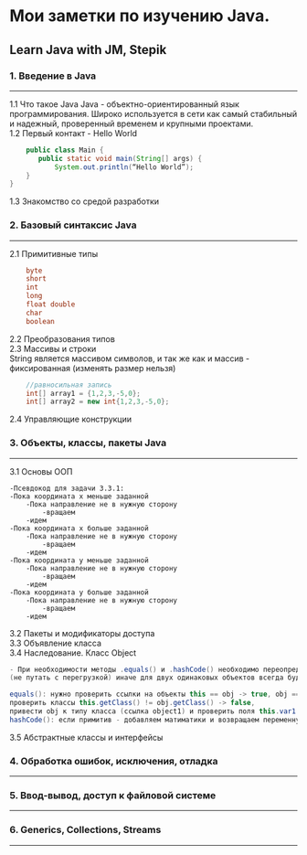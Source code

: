 # Мои заметки по изучению Java.  
## Learn Java with JM, Stepik  

### 1. Введение в Java
---
1.1 Что такое Java
Java - объектно-ориентированный язык программирования. Широко используется в сети как самый стабильный и надежный, проверенный временем и крупными проектами.  
1.2 Первый контакт - Hello World  
```java  
    public class Main {
       public static void main(String[] args) {
           System.out.println(“Hello World”);
    }
}
```  
1.3 Знакомство со средой разработки  

### 2. Базовый синтаксис Java  
---
2.1 Примитивные типы
```java
	byte
	short
	int
	long
	float double
	char
	boolean
```
2.2 Преобразования типов  
2.3 Массивы и строки  
String является массивом символов, и так же как и массив - фиксированная (изменять размер нельзя)
```java 
	//равносильная запись  
	int[] array1 = {1,2,3,-5,0};  
	int[] array2 = new int{1,2,3,-5,0};
```
2.4 Управляющие конструкции

### 3. Объекты, классы, пакеты Java  
---
3.1 Основы ООП  
```  
-Псевдокод для задачи 3.3.1:  
-Пока координата х меньше заданной
	-Пока направление не в нужную сторону
		-вращаем
	-идем
-Пока координата х больше заданной
	-Пока направление не в нужную сторону
		-вращаем
	-идем
-Пока координата y меньше заданной
	-Пока направление не в нужную сторону
		-вращаем
	-идем
-Пока координата y больше заданной
	-Пока направление не в нужную сторону
		-вращаем
	-идем
```  

3.2 Пакеты и модификаторы доступа  
3.3 Объявление класса  
3.4 Наследование. Класс Object  
```java
- При необходимости методы .equals() и .hashCode() необходимо переопределять @override  
(не путать с перегрузкой) иначе для двух одинаковых объектов всегда будет false
```  
```java  
equals(): нужно проверить ссылки на объекты this == obj -> true, obj == null -> false, 
проверить классы this.getClass() != obj.getClass() -> false, 
привести obj к типу класса (ссылка object1) и проверить поля this.var1 == object1.var1.
hashCode(): если примитив - добавляем матиматики и возвращаем переменную.  
```  

3.5 Абстрактные классы и интерфейсы

### 4. Обработка ошибок, исключения, отладка
---

### 5. Ввод-вывод, доступ к файловой системе
---

### 6. Generics, Collections, Streams
---
 
